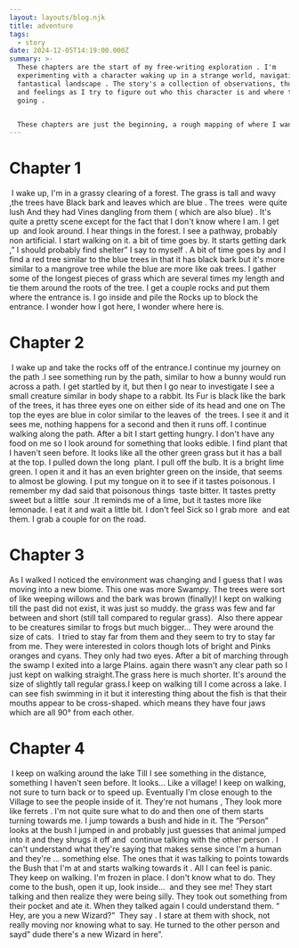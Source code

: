 ```yaml
---
layout: layouts/blog.njk
title: adventure
tags:
  - story
date: 2024-12-05T14:19:00.000Z
summary: >-
  These chapters are the start of my free-writing exploration . I'm
  experimenting with a character waking up in a strange world, navigating a
  fantastical landscape . The story's a collection of observations, thoughts,
  and feelings as I try to figure out who this character is and where they're
  going .


  These chapters are just the beginning, a rough mapping of where I want to go with this story 🗺️.
---
```

# Chapter 1

 I wake up, I'm in a grassy clearing of a forest. The grass is tall and wavy ,the trees have Black bark and leaves which are blue . The trees  were quite lush And they had Vines dangling from them ( which are also blue) . It's quite a pretty scene except for the fact that I don't know where I am. I get up  and look around. I hear things in the forest. I see a pathway, probably non artificial. I start walking on it. a bit of time goes by. It starts getting dark ,” I should probably find shelter” I say to myself . A bit of time goes by and I find a red tree similar to the blue trees in that it has black bark but it's more similar to a mangrove tree while the blue are more like oak trees. I gather some of the longest pieces of grass which are several times my length and tie them around the roots of the tree. I get a couple rocks and put them where the entrance is. I go inside and pile the Rocks up to block the entrance. I wonder how I got here, I wonder where here is.

# Chapter 2

 I wake up and take the rocks off of the entrance.I continue my journey on the path .I see something run by the path, similar to how a bunny would run across a path. I get startled by it, but then I go near to investigate I see a small creature similar in body shape to a rabbit. Its Fur is black like the bark of the trees, it has three eyes one on either side of its head and one on The top the eyes are blue in color similar to the leaves of  the trees. I see it and it sees me, nothing happens for a second and then it runs off. I continue walking along the path. After a bit I start getting hungry. I don't have any food on me so I look around for something that looks edible. I find plant that I haven't seen before. It looks like all the other green grass but it has a ball at the top. I pulled down the long  plant. I pull off the bulb. It is a bright lime green. I open it and it has an even brighter green on the inside, that seems to almost be glowing. I put my tongue on it to see if it tastes poisonous. I remember my dad said that poisonous things  taste bitter. It tastes pretty sweet but a little  sour .It reminds me of a lime, but it tastes more like lemonade. I eat it and wait a little bit. I don't feel Sick so I grab more  and eat them. I grab a couple for on the road. 

# Chapter 3

As I walked I noticed the environment was changing and I guess that I was moving into a new biome. This one was more Swampy. The trees were sort of like weeping willows and the bark was brown (finally)! I kept on walking till the past did not exist, it was just so muddy. the grass was few and far between and short (still tall compared to regular grass).  Also there appear to be creatures similar to frogs but much bigger… They were around the size of cats.  I tried to stay far from them and they seem to try to stay far from me. They were interested in colors though lots of bright and Pinks oranges and cyans. They only had two eyes. After a bit of marching through the swamp I exited into a large Plains. again there wasn't any clear path so I just kept on walking straight.The grass here is much shorter. It's around the size of slightly tall regular grass.I keep on walking till I come across a lake. I can see fish swimming in it but it interesting thing about the fish is that their mouths appear to be cross-shaped. which means they have four jaws which are all 90° from each other.

# Chapter 4

 I keep on walking around the lake Till I see something in the distance, something I haven't seen before. It looks… Like a village! I keep on walking, not sure to turn back or to speed up. Eventually I'm close enough to the Village to see the people inside of it. They're not humans , They look more like ferrets . I'm not quite sure what to do and then one of them starts turning towards me. I jump towards a bush and hide in it. The “Person” looks at the bush I jumped in and probably just guesses that animal jumped into it and they shrugs it off and  continue talking with the other person . I can't understand what they're saying that makes sense since I'm a human and they're … something else. The ones that it was talking to points towards the Bush that I'm at and starts walking towards it . All I can feel is panic. They keep on walking. I'm frozen in place. I don't know what to do. They come to the bush, open it up, look inside…  and they see me! They start talking and then realize they were being silly. They took out something from their pocket and ate it. When they talked again I could understand them. “ Hey, are you a new Wizard?”  They say . I stare at them with shock, not really moving nor knowing what to say. He turned to the other person and sayd” dude there's a new Wizard in here”.
